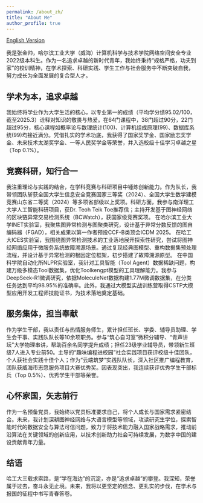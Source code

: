 ```yaml
---
permalink: /about_zh/
title: "About Me"
author_profile: true
---
```

[English Version](//younyzjs.github.io/zjs.github.io/)

我是张金帅，哈尔滨工业大学（威海）计算机科学与技术学院网络空间安全专业2022级本科生。作为一名追求卓越的新时代青年，我始终秉持“规格严格，功夫到家”的校训精神，在学术探索、科研实践、学生工作与社会服务中不断突破自我，努力成长为全面发展的复合型人才。

学术为本，追求卓越
------
我始终将学业作为大学生活的核心，以专业第一的成绩（平均学分绩95.02/100，截至2025.3）诠释对知识的敬畏与热爱。在64门课程中，38门超过90分，22门超过95分，核心课程如概率论与数理统计(100)、计算机组成原理(99)、数据库系统(99)均接近满分。凭借扎实的学术功底，我获得了国家奖学金、国家励志奖学金、未来技术太湖奖学金、一等人民奖学金等荣誉，并入选校级十佳学习卓越之星（Top 0.1%）。

竞赛科研，知行合一
------
我注重理论与实践的结合，在学科竞赛与科研项目中锤炼创新能力。作为队长，我带领团队斩获全国大学生信息安全竞赛国家三等奖（2024）、全国大学生数学建模竞赛山东省二等奖（2024）等多项省部级以上奖项。科研方面，我参与南洋理工大学人工智能科研项目，获Dr. Teoh Teik Toe推荐信；主持开发基于图神经网络的区块链异常交易检测系统（BCWatch），获国家级竞赛奖项。
在哈尔滨工业大学INET实验室，我聚焦图异常检测与图聚类研究，设计基于异常分数反馈的图自编码器（FGAD），相关成果以第一作者预投CCF-B类顶会ICDM 2025。
在哈工大ICES实验室，我围绕图异常检测技术的工业落地展开探索性研究，尝试将图神经网络应用于微服务系统故障溯源场景。通过复现经典图模型、重构数据集预处理流程，并设计基于异常检测的根因定位框架，初步搭建了故障溯源原型。
在中国科学院自动化所NLPR实验室，我针对工具智能（Tool Agent）数据稀缺问题，构建万级多模态Tool数据集，优化Toolkengpt模型的工具理解能力。我参与DeepSeek-R1微调研究，依据MoleculeNet数据构建1.77M微调数据集，在分类任务达到平均98.95%的准确率。此外，我通过大模型实战训练营取得CSTP大模型应用开发工程师技能证书，为技术落地奠定基础。


服务集体，担当奉献
------
作为学生干部，我以责任与热情服务师生，累计担任班长、学委、辅导员助理、学生会干事、实践队队长等10余项职务。参与“筑心自习室”微积分辅导、“青声讲坛”大学物理串讲，帮助百余名同学提升成绩；担任23级学业辅导员，带领新生班级7人进入专业前50。主导的“趣味编程进校园”社会实践项目获评校级十佳团队，个人获社会实践十佳个人；作为“云端筑梦”实践队队长，深入社区推广编程教育，团队获威海市志愿服务项目大赛优秀奖。因表现突出，我连续获评优秀学生干部标兵（Top 0.5%）、优秀学生干部等荣誉。

心怀家国，矢志前行
------
作为一名预备党员，我始终以党员标准要求自己，将个人成长与国家需求紧密结合。未来，我计划深耕图神经网络与大语言模型等领域，攻读研究生学位，探索智能时代的数据安全与算法可信问题，致力于将技术能力融入国家战略需求，推动前沿算法在关键领域的创新应用，以技术创新助力社会可持续发展，为数字中国的建设贡献青年力量。


结语
------
哈工大三载求索路，是“学在海边”的沉淀，亦是“追求卓越”的攀登。我深知，荣誉属于过去，奋斗永无止境。未来，我将以更坚定的信念、更扎实的步伐，在学术与报国的征程中书写青春答卷。
